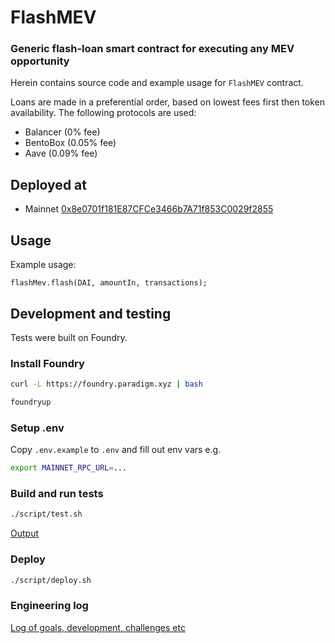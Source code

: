 # FlashMEV

### Generic flash-loan smart contract for executing any MEV opportunity

Herein contains source code and example usage for `FlashMEV` contract.

Loans are made in a preferential order, based on lowest fees first then token availability. The following protocols are used:
- Balancer (0% fee)
- BentoBox (0.05% fee)
- Aave (0.09% fee)

## Deployed at

- Mainnet [0x8e0701f181E87CFCe3466b7A71f853C0029f2855](https://etherscan.io/address/0x8e0701f181e87cfce3466b7a71f853c0029f2855)

## Usage

Example usage:

```solidity
flashMev.flash(DAI, amountIn, transactions);
```

## Development and testing

Tests were built on Foundry.

### Install Foundry
```bash
curl -L https://foundry.paradigm.xyz | bash
```
```bash
foundryup
```

### Setup .env
Copy `.env.example` to `.env` and fill out env vars e.g.
```bash
export MAINNET_RPC_URL=...
```

### Build and run tests
```bash
./script/test.sh
```
[Output](docs/backrun-test-results.md)

### Deploy
```bash
./script/deploy.sh
```

### Engineering log

[Log of goals, development, challenges etc](doc/engineer-log.md)